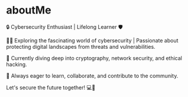 # aboutMe

🔒 Cybersecurity Enthusiast | Lifelong Learner 🛡️

👨‍💻 Exploring the fascinating world of cybersecurity | Passionate about protecting digital landscapes from threats and vulnerabilities.

📘 Currently diving deep into cryptography, network security, and ethical hacking.

🌱 Always eager to learn, collaborate, and contribute to the community.

Let's secure the future together! 💻🔐
